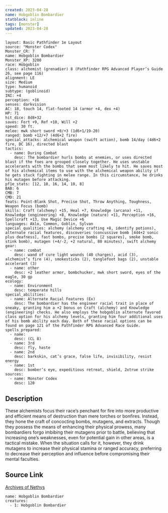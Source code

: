 ```yaml
---
created: 2023-04-28
name: Hobgoblin Bombardier
statblock: inline
tags: [monster]
updated: 2023-04-28
---
```

```statblock
layout: Basic Pathfinder 1e Layout
source: "Monster Codex"
Monster_CR: 7
name: Hobgoblin Bombardier
Monster_XP: 3200
race: Hobgoblin
class: alchemist (grenadier) 8 (Pathfinder RPG Advanced Player’s Guide 26, see page 116)
alignment: LE
size: Medium
type: humanoid
subtype: (goblinoid)
INI: +4
perception: +16
senses: darkvision
AC: 18, touch 14, flat-footed 14 (armor +4, dex +4)
HP: 71
hit_dice: 8d8+32
saves: Fort +9, Ref +10, Will +2
speed: 30 ft.
melee: mwk short sword +8/+3 (1d6+1/19-20)
ranged: bomb +12/+7 (4d6+2 fire)
special_attacks: alchemical weapon (swift action), bomb 14/day (4d6+2 fire, DC 16), directed blast
tactics:
  - name: During Combat
    desc: The bombardier hurls bombs at enemies, or uses directed blast if the foes are grouped closely together. He uses unstable accelerants with the bombs that seem most likely to hit. He saves most of his alchemical items to use with the alchemical weapon ability if he gets stuck fighting in melee range. In this circumstance, he drinks his mutagen before attacking.
pf1e_stats: [12, 18, 16, 14, 10, 8]
BAB: 6
CMB: 7
CMD: 21
feats: Point-Blank Shot, Precise Shot, Throw Anything, Toughness, Weapon Focus (bomb)
skills: Craft (alchemy) +15, Heal +7, Knowledge (arcana) +11, Knowledge (engineering) +8, Knowledge (nature) +11, Perception +16, Spellcraft +13, Use Magic Device +6
languages: Aklo, Common, Goblin, Sylvan
special_qualities: alchemy (alchemy crafting +8, identify potions), alternate racial features, discoveries (concussive bomb [4d4+2 sonic plus deafness], fast bombs, precise bombs [2 squares], smoke bomb, stink bomb), mutagen (+4/-2, +2 natural, 80 minutes), swift alchemy
gear:
  - name: combat
    desc: wand of cure light wounds (40 charges), acid (3), alchemist’s fire (4), smokesticks (2), tanglefoot bags (2), unstable accelerant (3)
  - name: other
    desc: +2 leather armor, bombchucker, mwk short sword, eyes of the eagle, 30 gp
ecology:
  - name: Environment
    desc: temperate hills
special_abilities:
  - name: Alternate Racial Features (Ex)
    desc: The bombardier has the engineer racial trait in place of sneaky, granting him a +2 bonus on Craft (alchemy) and Knowledge (engineering) checks. He also employs the hobgoblin alternate favored class option for his alchemy levels, granting him four additional uses of his bomb ability each day. Both of these racial options can be found on page 121 of the Pathfinder RPG Advanced Race Guide.
spells_prepared:
  - name:
    desc: (CL 8)
  - name: 3rd
    desc: fly, haste
  - name: 2nd
    desc: barkskin, cat’s grace, false life, invisibility, resist energy
  - name: 1st
    desc: bomber’s eye, expeditious retreat, shield, 2xtrue strike
sources:
  - name: Monster Codex
    desc: 120
```
## Description
These alchemists focus their race’s penchant for fire into more productive and efficient means of destruction than mere torches or bonfires. Instead, they hone the craft of concocting bombs, mutagens, and extracts. Though they possess the means of enhancing their physical prowess, many bombardiers forgo imbibing their mutagens prior to battle, believing that increasing one’s weaknesses, even for potential gain in other areas, is a tactical mistake. When the situation calls for it, however, they drink mutagens to increase their physical stamina or ranged accuracy, preferring to decrease their perception and influence before compromising their mental faculties.
## Source Link
[Archives of Nethys](https://aonprd.com/MonsterDisplay.aspx?ItemName=Hobgoblin%20Bombardier)
```encounter-table
name: Hobgoblin Bombardier
creatures:
  - 1: Hobgoblin Bombardier
```
